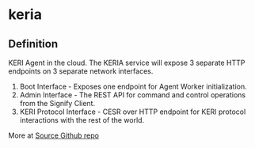 # keria
## Definition
KERI Agent in the cloud. The KERIA service will expose 3 separate HTTP endpoints on 3 separate network interfaces.

1. Boot Interface - Exposes one endpoint for Agent Worker initialization.
2. Admin Interface - The REST API for command and control operations from the Signify Client.
3. KERI Protocol Interface - CESR over HTTP endpoint for KERI protocol interactions with the rest of the world.

More at [Source Github repo](https://github.com/WebOfTrust/keria/blob/main/docs/protocol.md)